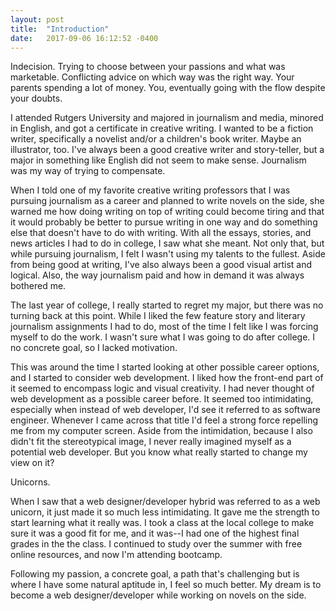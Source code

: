 ```yaml
---
layout: post
title:  "Introduction"
date:   2017-09-06 16:12:52 -0400
---
```


Indecision. Trying to choose between your passions and what was marketable. Conflicting advice on which way was the right way. Your parents spending a lot of money. You, eventually going with the flow despite your doubts.

I attended Rutgers University and majored in journalism and media, minored in English, and got a certificate in creative writing. I wanted to be a fiction writer, specifically a novelist and/or a children's book writer. Maybe an illustrator, too. I've always been a good creative writer and story-teller, but a major in something like English did not seem to make sense. Journalism was my way of trying to compensate. 

When I told one of my favorite creative writing professors that I was pursuing journalism as a career and planned to write novels on the side, she warned me how doing writing on top of writing could become tiring and that it would probably be better to pursue writing in one way and do something else that doesn't have to do with writing. With all the essays, stories, and news articles I had to do in college, I saw what she meant. Not only that, but while pursuing journalism, I felt I wasn't using my talents to the fullest. Aside from being good at writing, I've also always been a good visual artist and logical. Also, the way journalism paid and how in demand it was always bothered me.


The last year of college, I really started to regret my major, but there was no turning back at this point. While I liked the few feature story and literary journalism assignments I had to do, most of the time I felt like I was forcing myself to do the work. I wasn't sure what I was going to do after college. I no concrete goal, so I lacked motivation.

This was around the time I started looking at other possible career options, and I started to consider web development. I liked how the front-end part of it seemed to encompass logic and visual creativity. I had never thought of web development as a possible career before. It seemed too intimidating, especially when instead of web developer, I'd see it referred to as software engineer. Whenever I came across that title I'd feel a strong force repelling me from my computer screen. Aside from the intimidation, because I also didn't fit the stereotypical image, I never really imagined myself as a potential web developer. But you know what really started to change my view on it?

Unicorns.

When I saw that a web designer/developer hybrid was referred to as a web unicorn, it just made it so much less intimidating. It gave me the strength to start learning what it really was. I took a class at the local college to make sure it was a good fit for me, and it was--I had one of the highest final grades in the the class. I continued to study over the summer with free online resources, and now I'm attending bootcamp.

Following my passion, a concrete goal, a path that's challenging but is where I have some natural aptitude in, I feel so much better. My dream is to become a web designer/developer while working on novels on the side.    

